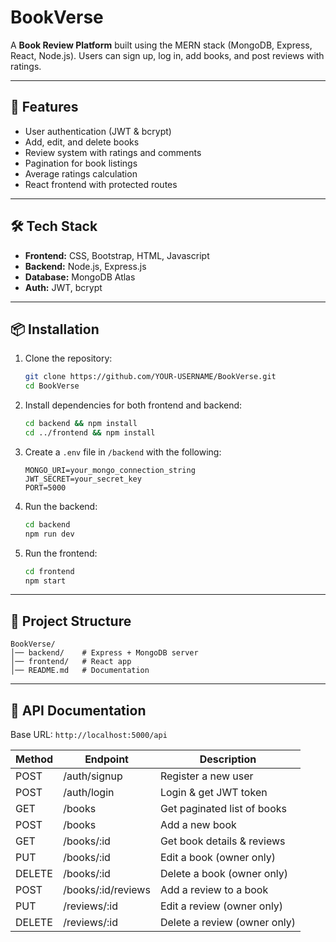 # BookVerse

A **Book Review Platform** built using the MERN stack (MongoDB, Express, React, Node.js).
Users can sign up, log in, add books, and post reviews with ratings.

---

## 🚀 Features

* User authentication (JWT & bcrypt)
* Add, edit, and delete books
* Review system with ratings and comments
* Pagination for book listings
* Average ratings calculation
* React frontend with protected routes

---

## 🛠️ Tech Stack

* **Frontend:** CSS, Bootstrap, HTML, Javascript
* **Backend:** Node.js, Express.js
* **Database:** MongoDB Atlas
* **Auth:** JWT, bcrypt

---

## 📦 Installation

1. Clone the repository:

   ```bash
   git clone https://github.com/YOUR-USERNAME/BookVerse.git
   cd BookVerse
   ```

2. Install dependencies for both frontend and backend:

   ```bash
   cd backend && npm install
   cd ../frontend && npm install
   ```

3. Create a `.env` file in `/backend` with the following:

   ```
   MONGO_URI=your_mongo_connection_string
   JWT_SECRET=your_secret_key
   PORT=5000
   ```

4. Run the backend:

   ```bash
   cd backend
   npm run dev
   ```

5. Run the frontend:

   ```bash
   cd frontend
   npm start
   ```

---

## 📂 Project Structure

```
BookVerse/
│── backend/    # Express + MongoDB server
│── frontend/   # React app
│── README.md   # Documentation
```

---

## 📌 API Documentation

Base URL: `http://localhost:5000/api`

| Method | Endpoint           | Description                  |
| ------ | ------------------ | ---------------------------- |
| POST   | /auth/signup       | Register a new user          |
| POST   | /auth/login        | Login & get JWT token        |
| GET    | /books             | Get paginated list of books  |
| POST   | /books             | Add a new book               |
| GET    | /books/:id         | Get book details & reviews   |
| PUT    | /books/:id         | Edit a book (owner only)     |
| DELETE | /books/:id         | Delete a book (owner only)   |
| POST   | /books/:id/reviews | Add a review to a book       |
| PUT    | /reviews/:id       | Edit a review (owner only)   |
| DELETE | /reviews/:id       | Delete a review (owner only) |
